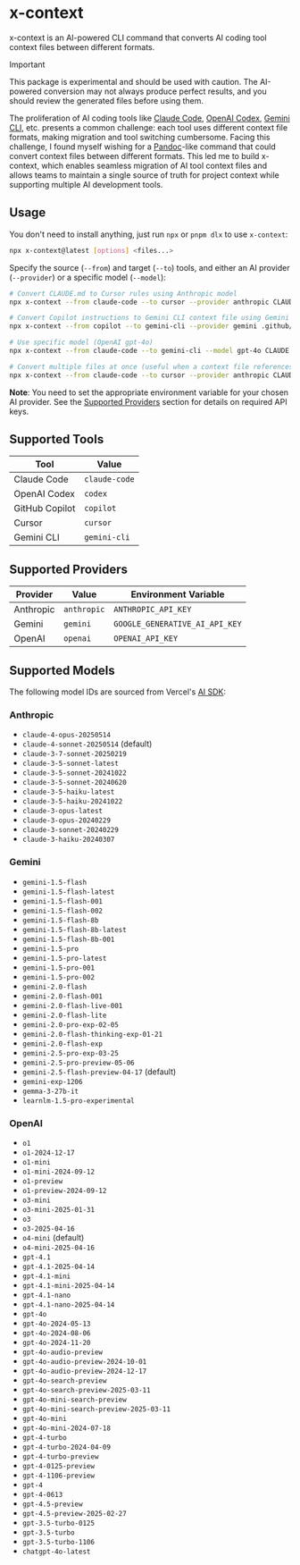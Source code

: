 # x-context

x-context is an AI-powered CLI command that converts AI coding tool context files between different formats.

> [!IMPORTANT]
> This package is experimental and should be used with caution. The AI-powered conversion may not always produce perfect results, and you should review the generated files before using them.

The proliferation of AI coding tools like [Claude Code](https://www.anthropic.com/claude-code), [OpenAI Codex](https://openai.com/codex/), [Gemini CLI](https://github.com/google-gemini/gemini-cli), etc. presents a common challenge: each tool uses different context file formats, making migration and tool switching cumbersome. Facing this challenge, I found myself wishing for a [Pandoc](https://pandoc.org/)-like command that could convert context files between different formats. This led me to build x-context, which enables seamless migration of AI tool context files and allows teams to maintain a single source of truth for project context while supporting multiple AI development tools.


## Usage

You don't need to install anything, just run `npx` or `pnpm dlx` to use `x-context`:

```sh
npx x-context@latest [options] <files...>
```

Specify the source (`--from`) and target (`--to`) tools, and either an AI provider (`--provider`) or a specific model (`--model`):

```sh
# Convert CLAUDE.md to Cursor rules using Anthropic model
npx x-context --from claude-code --to cursor --provider anthropic CLAUDE.md

# Convert Copilot instructions to Gemini CLI context file using Gemini model
npx x-context --from copilot --to gemini-cli --provider gemini .github/copilot-instructions.md

# Use specific model (OpenAI gpt-4o)
npx x-context --from claude-code --to gemini-cli --model gpt-4o CLAUDE.md

# Convert multiple files at once (useful when a context file references other files)
npx x-context --from claude-code --to cursor --provider anthropic CLAUDE.md README.md docs/git-instructions.md
```

**Note**: You need to set the appropriate environment variable for your chosen AI provider. See the [Supported Providers](#supported-providers) section for details on required API keys.


## Supported Tools

| Tool | Value |
| --- | --- |
| Claude Code | `claude-code` |
| OpenAI Codex | `codex` |
| GitHub Copilot | `copilot` |
| Cursor | `cursor` |
| Gemini CLI | `gemini-cli` |


## Supported Providers

| Provider | Value | Environment Variable |
| --- | --- | --- |
| Anthropic | `anthropic` | `ANTHROPIC_API_KEY` |
| Gemini | `gemini` | `GOOGLE_GENERATIVE_AI_API_KEY` |
| OpenAI | `openai` | `OPENAI_API_KEY` |


## Supported Models

The following model IDs are sourced from Vercel's [AI SDK](https://ai-sdk.dev/):

### Anthropic

- `claude-4-opus-20250514`
- `claude-4-sonnet-20250514` (default)
- `claude-3-7-sonnet-20250219`
- `claude-3-5-sonnet-latest`
- `claude-3-5-sonnet-20241022`
- `claude-3-5-sonnet-20240620`
- `claude-3-5-haiku-latest`
- `claude-3-5-haiku-20241022`
- `claude-3-opus-latest`
- `claude-3-opus-20240229`
- `claude-3-sonnet-20240229`
- `claude-3-haiku-20240307`

### Gemini

- `gemini-1.5-flash`
- `gemini-1.5-flash-latest`
- `gemini-1.5-flash-001`
- `gemini-1.5-flash-002`
- `gemini-1.5-flash-8b`
- `gemini-1.5-flash-8b-latest`
- `gemini-1.5-flash-8b-001`
- `gemini-1.5-pro`
- `gemini-1.5-pro-latest`
- `gemini-1.5-pro-001`
- `gemini-1.5-pro-002`
- `gemini-2.0-flash`
- `gemini-2.0-flash-001`
- `gemini-2.0-flash-live-001`
- `gemini-2.0-flash-lite`
- `gemini-2.0-pro-exp-02-05`
- `gemini-2.0-flash-thinking-exp-01-21`
- `gemini-2.0-flash-exp`
- `gemini-2.5-pro-exp-03-25`
- `gemini-2.5-pro-preview-05-06`
- `gemini-2.5-flash-preview-04-17` (default)
- `gemini-exp-1206`
- `gemma-3-27b-it`
- `learnlm-1.5-pro-experimental`

### OpenAI

- `o1`
- `o1-2024-12-17`
- `o1-mini`
- `o1-mini-2024-09-12`
- `o1-preview`
- `o1-preview-2024-09-12`
- `o3-mini`
- `o3-mini-2025-01-31`
- `o3`
- `o3-2025-04-16`
- `o4-mini` (default)
- `o4-mini-2025-04-16`
- `gpt-4.1`
- `gpt-4.1-2025-04-14`
- `gpt-4.1-mini`
- `gpt-4.1-mini-2025-04-14`
- `gpt-4.1-nano`
- `gpt-4.1-nano-2025-04-14`
- `gpt-4o`
- `gpt-4o-2024-05-13`
- `gpt-4o-2024-08-06`
- `gpt-4o-2024-11-20`
- `gpt-4o-audio-preview`
- `gpt-4o-audio-preview-2024-10-01`
- `gpt-4o-audio-preview-2024-12-17`
- `gpt-4o-search-preview`
- `gpt-4o-search-preview-2025-03-11`
- `gpt-4o-mini-search-preview`
- `gpt-4o-mini-search-preview-2025-03-11`
- `gpt-4o-mini`
- `gpt-4o-mini-2024-07-18`
- `gpt-4-turbo`
- `gpt-4-turbo-2024-04-09`
- `gpt-4-turbo-preview`
- `gpt-4-0125-preview`
- `gpt-4-1106-preview`
- `gpt-4`
- `gpt-4-0613`
- `gpt-4.5-preview`
- `gpt-4.5-preview-2025-02-27`
- `gpt-3.5-turbo-0125`
- `gpt-3.5-turbo`
- `gpt-3.5-turbo-1106`
- `chatgpt-4o-latest`

